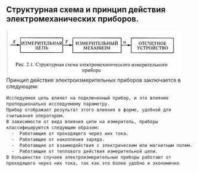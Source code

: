 ## Структурная схема и принцип действия электромеханических приборов.
![nya!](https://github.com/plushie-neko/exa/blob/main/xi/24/image001.png)
Принцип действия электроизмерительных приборов заключается в следующем:

    Исследуемая цепь влияет на подключенный прибор, и это влияние пропорционально исследуемому параметру.
    Прибор отображает результат этого влияния в форме, удобной для считывания оператором.
    В зависимости от вида влияния цепи на измеритель, приборы классифицируются следующим образом:
      -  Работающие от проходящего через них тока.
      -  Работающие от накопления заряда.
      -  Работающие от взаимодействия с электрическим или магнитным полем.
      -  Работающие от теплового действия измерительной цепи.
    В большинстве случаев электроизмерительные приборы работают от проходящего через них тока, так как это более удобно и экономично
